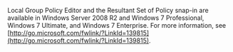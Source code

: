 Local Group Policy Editor and the Resultant Set of Policy snap-in are available in Windows Server 2008 R2 and Windows 7 Professional, Windows 7 Ultimate, and Windows 7 Enterprise. For more information, see [http://go.microsoft.com/fwlink/?LinkId=139815](http://go.microsoft.com/fwlink/?LinkId=139815).